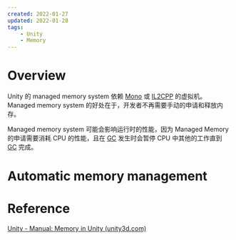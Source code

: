 ```yaml
---
created: 2022-01-27
updated: 2022-01-28
tags:
    - Unity
    - Memory
---
```


# Overview

Unity 的 managed memory system 依赖 [Mono](../Scripting%20Architecture/Scripting%20backends/Mono.md) 或 [IL2CPP](../Scripting%20Architecture/Scripting%20backends/IL2CPP.md) 的虚拟机。Managed memory system 的好处在于，开发者不再需要手动的申请和释放内存。

Managed memory system 可能会影响运行时的性能，因为 Managed Memory 的申请需要消耗 CPU 的性能，且在 [GC](Garbage%20Collector.md) 发生时会暂停 CPU 中其他的工作直到 [GC](Garbage%20Collector.md) 完成。

# Automatic memory management



# Reference

[Unity - Manual: Memory in Unity (unity3d.com)](https://docs.unity3d.com/2022.1/Documentation/Manual/performance-memory-overview.html)